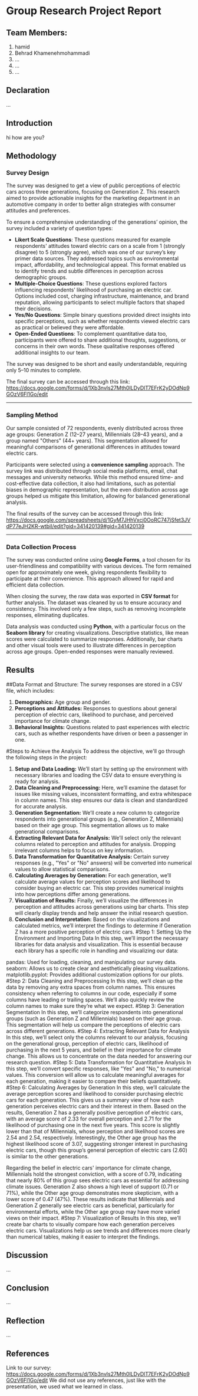 # Group Research Project Report

## Team Members:
1. hamid
2. Behrad Khamenehmohammadi 
3. ... 
4. ... 
5. ... 

## Declaration
... 

## Introduction
hi how are you?

## Methodology

### Survey Design

The survey was designed to get a view of public perceptions of electric cars across three generations, focusing on Generation Z. This research aimed to provide actionable insights for the marketing department in an automotive company in order to better align strategies with consumer attitudes and preferences.

To ensure a comprehensive understanding of the generations’ opinion, the survey included a variety of question types:
- **Likert Scale Questions**: These questions measured for example respondents' attitudes toward electric cars on a scale from 1 (strongly disagree) to 5 (strongly agree), which was one of our survey’s key primer data sources. They addressed topics such as environmental impact, affordability, and technological appeal. This format enabled us to identify trends and subtle differences in perception across demographic groups.
- **Multiple-Choice Questions**: These questions explored factors influencing respondents’ likelihood of purchasing an electric car. Options included cost, charging infrastructure, maintenance, and brand reputation, allowing participants to select multiple factors that shaped their decisions.
- **Yes/No Questions**: Simple binary questions provided direct insights into specific perceptions, such as whether respondents viewed electric cars as practical or believed they were affordable.
- **Open-Ended Questions**: To complement quantitative data too, participants were offered to share additional thoughts, suggestions, or concerns in their own words. These qualitative responses offered additional insights to our team.

The survey was designed to be short and easily understandable, requiring only 5–10 minutes to complete.

The final survey can be accessed through this link: https://docs.google.com/forms/d/1Xb3nvls27Mth0lLDyDlT7EFrK2yDOdNp9GOzV6Fl1Go/edit

---

### Sampling Method

Our sample consisted of 72 respondents, evenly distributed across three age groups: Generation Z (12–27 years), Millennials (28–43 years), and a group named "Others" (44+ years). This segmentation allowed for meaningful comparisons of generational differences in attitudes toward electric cars.

Participants were selected using a **convenience sampling** approach. The survey link was distributed through social media platforms, email, chat messages and university networks. While this method ensured time- and cost-effective data collection, it also had limitations, such as potential biases in demographic representation, but the even distribution across age groups helped us mitigate this limitation, allowing for balanced generational analysis.

The final results of the survey can be accessed through this link: https://docs.google.com/spreadsheets/d/1GyM7JHhVxcj0OoRC747jSfet3JVdP77eJH2KR-wtbiI/edit?gid=341420139#gid=341420139

---

### Data Collection Process

The survey was conducted online using **Google Forms**, a tool chosen for its user-friendliness and compatibility with various devices. The form remained open for approximately one week, giving respondents flexibility to participate at their convenience. This approach allowed for rapid and efficient data collection.

When closing the survey, the raw data was exported in **CSV format** for further analysis. The dataset was cleaned by us to ensure accuracy and consistency. This involved only a few steps, such as removing incomplete responses, eliminating duplicates.

Data analysis was conducted using **Python**, with a particular focus on the **Seaborn library** for creating visualizations. Descriptive statistics, like mean scores were calculated to summarize responses. Additionally, bar charts and other visual tools were used to illustrate differences in perception across age groups. Open-ended responses were manually reviewed.

## Results
##Data Format and Structure:
The survey responses are stored in a CSV file, which includes:
1. **Demographics:**
Age group and gender.
2. **Perceptions and Attitudes:**
Responses to questions about general perception of electric cars, likelihood to purchase, and perceived importance for climate change.
3. **Behavioral Insights:** Questions related to past experiences with electric cars, such as whether respondents have driven or been a passenger in one.

#Steps to Achieve the Analysis
To address the objective, we'll go through the following steps in the project:
1.   **Setup and Data Loading:** We’ll start by setting up the environment with necessary libraries and loading the CSV data to ensure everything is ready for analysis.
2.   **Data Cleaning and Preprocessing:**
Here, we’ll examine the dataset for issues like missing values, inconsistent formatting, and extra whitespace in column names. This step ensures our data is clean and standardized for accurate analysis.
3. **Generation Segmentation:**
We’ll create a new column to categorize respondents into generational groups (e.g., Generation Z, Millennials) based on their age group. This segmentation allows us to make generational comparisons.
4. **Extracting Relevant Data for Analysis:**
We’ll select only the relevant columns related to perception and attitudes for analysis. Dropping irrelevant columns helps to focus on key information.
5. **Data Transformation for Quantitative Analysis:**
Certain survey responses (e.g., "Yes" or "No" answers) will be converted into numerical values to allow statistical comparisons.
6. **Calculating Averages by Generation:**
For each generation, we’ll calculate average values for perception scores and likelihood to consider buying an electric car. This step provides numerical insights into how perceptions differ among generations.
7. **Visualization of Results:**
Finally, we’ll visualize the differences in perception and attitudes across generations using bar charts. This step will clearly display trends and help answer the initial research question.
8. **Conclusion and Interpretation:**
Based on the visualizations and calculated metrics, we’ll interpret the findings to determine if Generation Z has a more positive perception of electric cars.
#Step 1: Setting Up the Environment and Importing Data
In this step, we’ll import the necessary libraries for data analysis and visualization. This is essential because each library has a specific role in handling and visualizing our data:

pandas: Used for loading, cleaning, and manipulating our survey data.
seaborn: Allows us to create clear and aesthetically pleasing visualizations.
matplotlib.pyplot: Provides additional customization options for our plots.
#Step 2: Data Cleaning and Preprocessing
In this step, we’ll clean up the data by removing any extra spaces from column names. This ensures consistency when referring to columns in our code, especially if some columns have leading or trailing spaces. We’ll also quickly review the column names to make sure they’re what we expect.
#Step 3: Generation Segmentation
In this step, we’ll categorize respondents into generational groups (such as Generation Z and Millennials) based on their age group. This segmentation will help us compare the perceptions of electric cars across different generations.
#Step 4: Extracting Relevant Data for Analysis
In this step, we’ll select only the columns relevant to our analysis, focusing on the generational group, perception of electric cars, likelihood of purchasing in the next 5 years, and belief in their importance for climate change. This allows us to concentrate on the data needed for answering our research question.
#Step 5: Data Transformation for Quantitative Analysis
In this step, we’ll convert specific responses, like "Yes" and "No," to numerical values. This conversion will allow us to calculate meaningful averages for each generation, making it easier to compare their beliefs quantitatively.
#Step 6: Calculating Averages by Generation
In this step, we’ll calculate the average perception scores and likelihood to consider purchasing electric cars for each generation. This gives us a summary view of how each generation perceives electric cars and their interest in them.
Based on the results, Generation Z has a generally positive perception of electric cars, with an average score of 2.33 for overall perception and 2.71 for the likelihood of purchasing one in the next five years. This score is slightly lower than that of Millennials, whose perception and likelihood scores are 2.54 and 2.54, respectively. Interestingly, the Other age group has the highest likelihood score of 3.07, suggesting stronger interest in purchasing electric cars, though this group’s general perception of electric cars (2.60) is similar to the other generations.

Regarding the belief in electric cars' importance for climate change, Millennials hold the strongest conviction, with a score of 0.79, indicating that nearly 80% of this group sees electric cars as essential for addressing climate issues. Generation Z also shows a high level of support (0.71 or 71%), while the Other age group demonstrates more skepticism, with a lower score of 0.47 (47%). These results indicate that Millennials and Generation Z generally see electric cars as beneficial, particularly for environmental efforts, while the Other age group may have more varied views on their impact.
#Step 7: Visualization of Results
In this step, we’ll create bar charts to visually compare how each generation perceives electric cars. Visualizations help us see trends and differences more clearly than numerical tables, making it easier to interpret the findings.
## Discussion
... 

## Conclusion
... 

## Reflection
... 

## References
Link to our survey: https://docs.google.com/forms/d/1Xb3nvls27Mth0lLDyDlT7EFrK2yDOdNp9GOzV6Fl1Go/edit
We did not use any references, just like with the presentation, we used what we learned in class.
